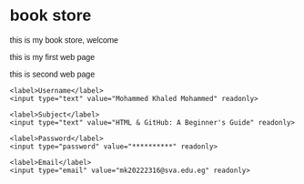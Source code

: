 <!DOCTYPE html>
<html lang="en">
<head>
    <meta charset="UTF-8">
    <meta name="viewport" content="width=device-width, initial-scale=1.0">
    <title>Book Store</title>
    <style>
        body {
            font-family: Arial, sans-serif;
            margin: 20px;
        }
        h1 {
            font-size: 2em;
        }
        input {
            display: block;
            margin: 10px 0;
            padding: 8px;
            width: 300px;
        }
    </style>
</head>
<body>
    <h1>book store</h1>
    <p>this is my book store, welcome</p>
    <p>this is my first web page</p>
    <p>this is second web page</p>

    <label>Username</label>
    <input type="text" value="Mohammed Khaled Mohammed" readonly>

    <label>Subject</label>
    <input type="text" value="HTML & GitHub: A Beginner's Guide" readonly>

    <label>Password</label>
    <input type="password" value="**********" readonly>

    <label>Email</label>
    <input type="email" value="mk20222316@sva.edu.eg" readonly>
</body>
</html>